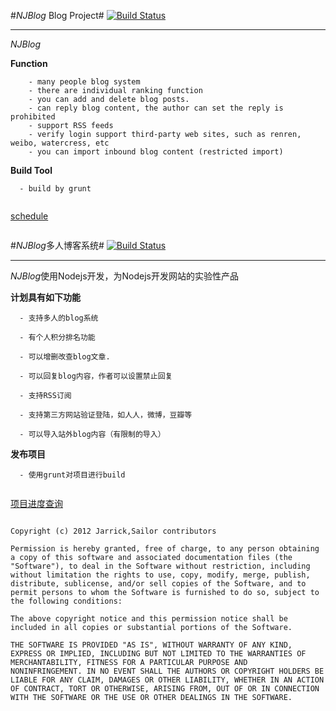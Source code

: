#*NJBlog* Blog Project#  [![Build Status](https://travis-ci.org/mz121star/NJBlog.png?branch=master)](https://travis-ci.org/mz121star/NJBlog)

----------

*NJBlog*

**Function**

```
    - many people blog system
    - there are individual ranking function
    - you can add and delete blog posts.
    - can reply blog content, the author can set the reply is prohibited
    - support RSS feeds
    - verify login support third-party web sites, such as renren, weibo, watercress, etc
    - you can import inbound blog content (restricted import)

```

**Build Tool**

```
  - build by grunt


```

  [schedule ](https://trello.com/board/node-js-blog/50dda31c39e3d3341b001433 "schedule ")




```

```




#*NJBlog*多人博客系统#  [![Build Status](https://travis-ci.org/mz121star/NJBlog.png?branch=master)](https://travis-ci.org/mz121star/NJBlog)

----------

*NJBlog*使用Nodejs开发，为Nodejs开发网站的实验性产品

**计划具有如下功能**

```
  - 支持多人的blog系统
  
  - 有个人积分排名功能
  
  - 可以增删改查blog文章.
  
  - 可以回复blog内容，作者可以设置禁止回复
  
  - 支持RSS订阅
  
  - 支持第三方网站验证登陆，如人人，微博，豆瓣等
  
  - 可以导入站外blog内容（有限制的导入）
```

**发布项目**

```
  - 使用grunt对项目进行build


```

  [项目进度查询](https://trello.com/board/node-js-blog/50dda31c39e3d3341b001433 "项目进度")
  


```

Copyright (c) 2012 Jarrick,Sailor contributors

Permission is hereby granted, free of charge, to any person obtaining
a copy of this software and associated documentation files (the
"Software"), to deal in the Software without restriction, including
without limitation the rights to use, copy, modify, merge, publish,
distribute, sublicense, and/or sell copies of the Software, and to
permit persons to whom the Software is furnished to do so, subject to
the following conditions:

The above copyright notice and this permission notice shall be
included in all copies or substantial portions of the Software.

THE SOFTWARE IS PROVIDED "AS IS", WITHOUT WARRANTY OF ANY KIND,
EXPRESS OR IMPLIED, INCLUDING BUT NOT LIMITED TO THE WARRANTIES OF
MERCHANTABILITY, FITNESS FOR A PARTICULAR PURPOSE AND
NONINFRINGEMENT. IN NO EVENT SHALL THE AUTHORS OR COPYRIGHT HOLDERS BE
LIABLE FOR ANY CLAIM, DAMAGES OR OTHER LIABILITY, WHETHER IN AN ACTION
OF CONTRACT, TORT OR OTHERWISE, ARISING FROM, OUT OF OR IN CONNECTION
WITH THE SOFTWARE OR THE USE OR OTHER DEALINGS IN THE SOFTWARE.

```